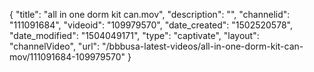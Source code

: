 {
    "title": "all in one dorm kit can.mov",
    "description": "",
    "channelid": "111091684",
    "videoid": "109979570",
    "date_created": "1502520578",
    "date_modified": "1504049171",
    "type": "captivate",
    "layout": "channelVideo",
    "url": "\/bbbusa-latest-videos\/all-in-one-dorm-kit-can-mov\/111091684-109979570"
}